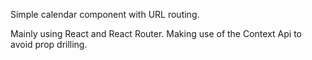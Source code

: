 Simple calendar component with URL routing.

Mainly using React and React Router. Making use of the Context Api to avoid prop drilling.
